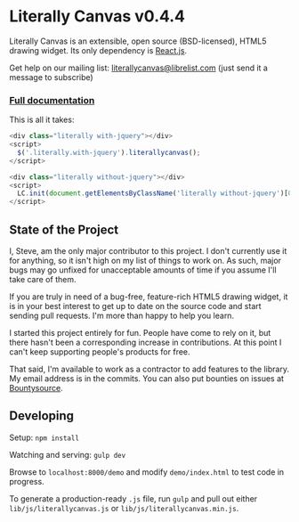 Literally Canvas v0.4.4
=======================

Literally Canvas is an extensible, open source (BSD-licensed), HTML5 drawing
widget. Its only dependency is [React.js](http://facebook.github.io/react/).

Get help on our mailing list:
[literallycanvas@librelist.com](literallycanvas@librelist.com) (just send it a
message to subscribe)

### [Full documentation](http://literallycanvas.com)

This is all it takes:

```javascript
<div class="literally with-jquery"></div>
<script>
  $('.literally.with-jquery').literallycanvas();
</script>

<div class="literally without-jquery"></div>
<script>
  LC.init(document.getElementsByClassName('literally without-jquery')[0]);
</script>
```

State of the Project
--------------------

I, Steve, am the only major contributor to this project. I don't currently
use it for anything, so it isn't high on my list of things to work on. As
such, major bugs may go unfixed for unacceptable amounts of time if you
assume I'll take care of them.

If you are truly in need of a bug-free, feature-rich HTML5 drawing widget, it
is in your best interest to get up to date on the source code and start
sending pull requests. I'm more than happy to help you learn.

I started this project entirely for fun. People have come to rely on it, but
there hasn't been a corresponding increase in contributions. At this point I
can't keep supporting people's products for free.

That said, I'm available to work as a contractor to add features to the
library. My email address is in the commits. You can also put bounties on
issues at
[Bountysource](https://www.bountysource.com/teams/literallycanvas/issues).

Developing
----------

Setup: `npm install`

Watching and serving: `gulp dev`

Browse to `localhost:8000/demo` and modify `demo/index.html` to test code
in progress.

To generate a production-ready `.js` file, run `gulp` and pull out either
`lib/js/literallycanvas.js` or `lib/js/literallycanvas.min.js`.
